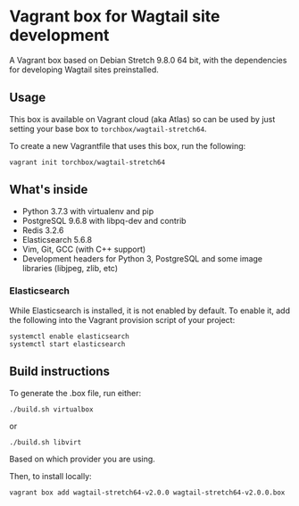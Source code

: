 # Vagrant box for Wagtail site development

A Vagrant box based on Debian Stretch 9.8.0 64 bit, with the dependencies for developing Wagtail sites preinstalled.

## Usage

This box is available on Vagrant cloud (aka Atlas) so can be used by just setting your base box to ``torchbox/wagtail-stretch64``.

To create a new Vagrantfile that uses this box, run the following:

```
vagrant init torchbox/wagtail-stretch64
```

## What's inside

 - Python 3.7.3 with virtualenv and pip
 - PostgreSQL 9.6.8 with libpq-dev and contrib
 - Redis 3.2.6
 - Elasticsearch 5.6.8
 - Vim, Git, GCC (with C++ support)
 - Development headers for Python 3, PostgreSQL and some image libraries (libjpeg, zlib, etc)

### Elasticsearch

While Elasticsearch is installed, it is not enabled by default. To enable it, add the following into the Vagrant provision script of your project:

```
systemctl enable elasticsearch
systemctl start elasticsearch
```

## Build instructions

To generate the .box file, run either:

```
./build.sh virtualbox
```

or 

```
./build.sh libvirt
```

Based on which provider you are using.

Then, to install locally:

```
vagrant box add wagtail-stretch64-v2.0.0 wagtail-stretch64-v2.0.0.box
```
